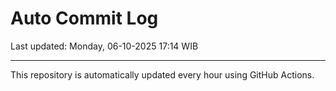 # Auto Commit Log

Last updated: Monday, 06-10-2025 17:14 WIB

---

This repository is automatically updated every hour using GitHub Actions.
